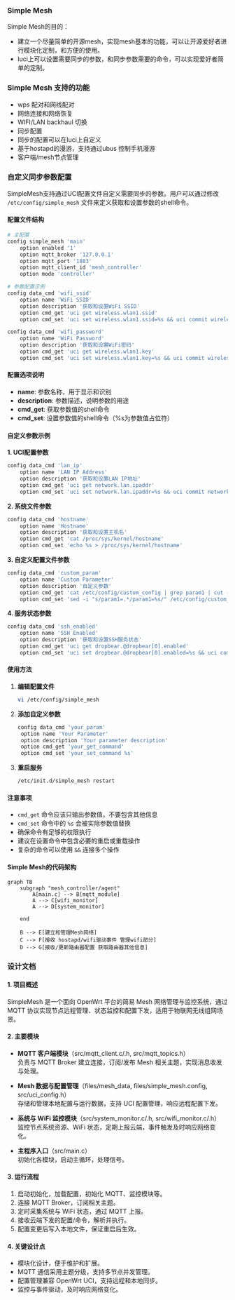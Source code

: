 ### Simple Mesh
Simple Mesh的目的：
*  建立一个尽量简单的开源mesh，实现mesh基本的功能，可以让开源爱好者进行模块化定制，和方便的使用。
* luci上可以设置需要同步的参数，和同步参数需要的命令，可以实现爱好者简单的定制。

### Simple Mesh 支持的功能
* wps 配对和网线配对
* 网络连接和网络恢复
* WIFI/LAN backhaul 切换
* 同步配置
* 同步的配置可以在luci上自定义
* 基于hostapd的漫游，支持通过ubus 控制手机漫游
* 客户端/mesh节点管理

### 自定义同步参数配置

SimpleMesh支持通过UCI配置文件自定义需要同步的参数。用户可以通过修改 `/etc/config/simple_mesh` 文件来定义获取和设置参数的shell命令。

#### 配置文件结构

```bash
# 主配置
config simple_mesh 'main'
	option enabled '1'
	option mqtt_broker '127.0.0.1'
	option mqtt_port '1883'
	option mqtt_client_id 'mesh_controller'
	option mode 'controller'

# 参数配置示例
config data_cmd 'wifi_ssid'
	option name 'WiFi SSID'
	option description '获取和设置WiFi SSID'
	option cmd_get 'uci get wireless.wlan1.ssid'
	option cmd_set 'uci set wireless.wlan1.ssid=%s && uci commit wireless && wifi reload'

config data_cmd 'wifi_password'
	option name 'WiFi Password'
	option description '获取和设置WiFi密码'
	option cmd_get 'uci get wireless.wlan1.key'
	option cmd_set 'uci set wireless.wlan1.key=%s && uci commit wireless && wifi reload'
```

#### 配置选项说明

- **name**: 参数名称，用于显示和识别
- **description**: 参数描述，说明参数的用途
- **cmd_get**: 获取参数值的shell命令
- **cmd_set**: 设置参数值的shell命令（%s为参数值占位符）

#### 自定义参数示例

**1. UCI配置参数**
```bash
config data_cmd 'lan_ip'
	option name 'LAN IP Address'
	option description '获取和设置LAN IP地址'
	option cmd_get 'uci get network.lan.ipaddr'
	option cmd_set 'uci set network.lan.ipaddr=%s && uci commit network && /etc/init.d/network restart'
```

**2. 系统文件参数**
```bash
config data_cmd 'hostname'
	option name 'Hostname'
	option description '获取和设置主机名'
	option cmd_get 'cat /proc/sys/kernel/hostname'
	option cmd_set 'echo %s > /proc/sys/kernel/hostname'
```

**3. 自定义配置文件参数**
```bash
config data_cmd 'custom_param'
	option name 'Custom Parameter'
	option description '自定义参数'
	option cmd_get 'cat /etc/config/custom_config | grep param1 | cut -d"=" -f2'
	option cmd_set 'sed -i "s/param1=.*/param1=%s/" /etc/config/custom_config'
```

**4. 服务状态参数**
```bash
config data_cmd 'ssh_enabled'
	option name 'SSH Enabled'
	option description '获取和设置SSH服务状态'
	option cmd_get 'uci get dropbear.@dropbear[0].enabled'
	option cmd_set 'uci set dropbear.@dropbear[0].enabled=%s && uci commit dropbear && /etc/init.d/dropbear restart'
```

#### 使用方法

1. **编辑配置文件**
   ```bash
   vi /etc/config/simple_mesh
   ```

2. **添加自定义参数**
   ```bash
   config data_cmd 'your_param'
   	option name 'Your Parameter'
   	option description 'Your parameter description'
   	option cmd_get 'your_get_command'
   	option cmd_set 'your_set_command %s'
   ```

3. **重启服务**
   ```bash
   /etc/init.d/simple_mesh restart
   ```

#### 注意事项

- `cmd_get` 命令应该只输出参数值，不要包含其他信息
- `cmd_set` 命令中的 `%s` 会被实际参数值替换
- 确保命令有足够的权限执行
- 建议在设置命令中包含必要的重启或重载操作
- 复杂的命令可以使用 `&&` 连接多个操作

#### Simple Mesh的代码架构

```mermaid
graph TB
    subgraph "mesh_controller/agent"
        A[main.c] --> B[mqtt_module]
        A --> C[wifi_monitor]
        A --> D[system_monitor]
    
    end
    
    B --> E[建立和管理Mesh网络] 
    C --> F[接收 hostapd/wifi驱动事件 管理wifi部分] 
    D --> G[接收/更新路由器配置 获取路由器其他信息] 
```

### 设计文档

#### 1. 项目概述

SimpleMesh 是一个面向 OpenWrt 平台的简易 Mesh 网络管理与监控系统，通过 MQTT 协议实现节点远程管理、状态监控和配置下发，适用于物联网无线组网场景。

#### 2. 主要模块

- **MQTT 客户端模块**（src/mqtt_client.c/.h, src/mqtt_topics.h）  
  负责与 MQTT Broker 建立连接，订阅/发布 Mesh 相关主题，实现消息收发与处理。

- **Mesh 数据与配置管理**（files/mesh_data, files/simple_mesh.config, src/uci_config.h）  
  存储和管理本地配置与运行数据，支持 UCI 配置管理，响应远程配置下发。

- **系统与 WiFi 监控模块**（src/system_monitor.c/.h, src/wifi_monitor.c/.h）  
  监控节点系统资源、WiFi 状态，定期上报云端，事件触发及时响应网络变化。

- **主程序入口**（src/main.c）  
  初始化各模块，启动主循环，处理信号。

#### 3. 运行流程

1. 启动初始化，加载配置，初始化 MQTT、监控模块等。
2. 连接 MQTT Broker，订阅相关主题。
3. 定时采集系统与 WiFi 状态，通过 MQTT 上报。
4. 接收云端下发的配置/命令，解析并执行。
5. 配置变更后写入本地文件，保证重启后生效。

#### 4. 关键设计点

- 模块化设计，便于维护和扩展。
- MQTT 通信采用主题分级，支持多节点并发管理。
- 配置管理兼容 OpenWrt UCI，支持远程和本地同步。
- 监控与事件驱动，及时响应网络变化。
